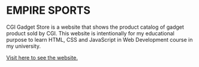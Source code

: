 # EMPIRE SPORTS

CGI Gadget Store is a website that shows the product catalog of gadget product sold by CGI. This website is intentionally for my educational purpose to learn HTML, CSS and JavaScript in Web Development course in my university.

[Visit here to see the website.](https://cgi-gadget-store.vercel.app)
